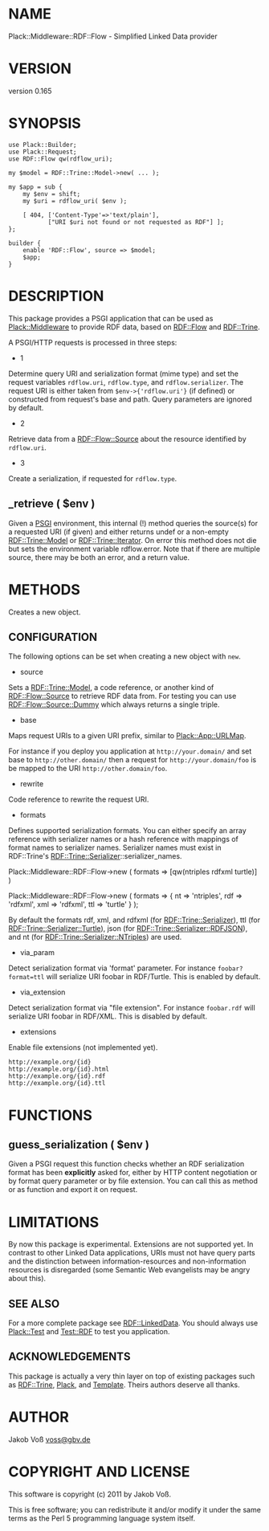 # NAME

Plack::Middleware::RDF::Flow - Simplified Linked Data provider

# VERSION

version 0.165

# SYNOPSIS

    use Plack::Builder;
    use Plack::Request;
    use RDF::Flow qw(rdflow_uri);

    my $model = RDF::Trine::Model->new( ... );

    my $app = sub {
        my $env = shift;
        my $uri = rdflow_uri( $env );

        [ 404, ['Content-Type'=>'text/plain'],
               ["URI $uri not found or not requested as RDF"] ];
    };

    builder {
        enable 'RDF::Flow', source => $model;
        $app;
    }

# DESCRIPTION

This package provides a PSGI application that can be used as
[Plack::Middleware](http://search.cpan.org/perldoc?Plack::Middleware) to provide RDF data, based on
[RDF::Flow](http://search.cpan.org/perldoc?RDF::Flow) and [RDF::Trine](http://search.cpan.org/perldoc?RDF::Trine).

A PSGI/HTTP requests is processed in three steps:

- 1

Determine query URI and serialization format (mime type) and set the request
variables `rdflow.uri`, `rdflow.type`, and `rdflow.serializer`. The request
URI is either taken from `$env->{'rdflow.uri'}` (if defined) or
constructed from request's base and path. Query parameters are ignored by
default.

- 2

Retrieve data from a [RDF::Flow::Source](http://search.cpan.org/perldoc?RDF::Flow::Source) about the resource identified by
`rdflow.uri`.

- 3

Create a serialization, if requested for `rdflow.type`.

## _retrieve ( $env )

Given a [PSGI](http://search.cpan.org/perldoc?PSGI) environment, this internal (!) method queries the source(s) for
a requested URI (if given) and either returns undef or a non-empty
[RDF::Trine::Model](http://search.cpan.org/perldoc?RDF::Trine::Model) or [RDF::Trine::Iterator](http://search.cpan.org/perldoc?RDF::Trine::Iterator). On error this method does not
die but sets the environment variable rdflow.error. Note that if there are
multiple source, there may be both an error, and a return value.

# METHODS

Creates a new object.

## CONFIGURATION

The following options can be set when creating a new object with `new`.

- source

Sets a [RDF::Trine::Model](http://search.cpan.org/perldoc?RDF::Trine::Model), a code reference, or another kind of
[RDF::Flow::Source](http://search.cpan.org/perldoc?RDF::Flow::Source) to retrieve RDF data from.  For testing you can use
[RDF::Flow::Source::Dummy](http://search.cpan.org/perldoc?RDF::Flow::Source::Dummy) which always returns a single triple.

- base

Maps request URIs to a given URI prefix, similar to [Plack::App::URLMap](http://search.cpan.org/perldoc?Plack::App::URLMap).

For instance if you deploy you application at `http://your.domain/` and set
base to `http://other.domain/` then a request for `http://your.domain/foo`
is be mapped to the URI `http://other.domain/foo`.

- rewrite

Code reference to rewrite the request URI.

- formats

Defines supported serialization formats. You can either specify an array
reference with serializer names or a hash reference with mappings of format
names to serializer names. Serializer names must exist in
RDF::Trine's [RDF::Trine::Serializer](http://search.cpan.org/perldoc?RDF::Trine::Serializer)::serializer_names.

  Plack::Middleware::RDF::Flow->new ( formats => [qw(ntriples rdfxml turtle)] )

  Plack::Middleware::RDF::Flow->new ( formats => {
      nt  => 'ntriples',
      rdf => 'rdfxml',
      xml => 'rdfxml',
      ttl => 'turtle'
  } );

By default the formats rdf, xml, and rdfxml (for [RDF::Trine::Serializer](http://search.cpan.org/perldoc?RDF::Trine::Serializer)),
ttl (for [RDF::Trine::Serializer::Turtle](http://search.cpan.org/perldoc?RDF::Trine::Serializer::Turtle)), json
(for [RDF::Trine::Serializer::RDFJSON](http://search.cpan.org/perldoc?RDF::Trine::Serializer::RDFJSON)), and nt
(for [RDF::Trine::Serializer::NTriples](http://search.cpan.org/perldoc?RDF::Trine::Serializer::NTriples)) are used.

- via_param

Detect serialization format via 'format' parameter. For instance
`foobar?format=ttl` will serialize URI foobar in RDF/Turtle.
This is enabled by default.

- via_extension

Detect serialization format via "file extension". For instance
`foobar.rdf` will serialize URI foobar in RDF/XML.
This is disabled by default.

- extensions

Enable file extensions (not implemented yet).

    http://example.org/{id}
    http://example.org/{id}.html
    http://example.org/{id}.rdf
    http://example.org/{id}.ttl

# FUNCTIONS

## guess_serialization ( $env )

Given a PSGI request this function checks whether an RDF serialization format
has been __explicitly__ asked for, either by HTTP content negotiation or by
format query parameter or by file extension. You can call this as method or
as function and export it on request.

# LIMITATIONS

By now this package is experimental. Extensions are not supported yet. In
contrast to other Linked Data applications, URIs must not have query parts and
the distinction between information-resources and non-information resources is
disregarded (some Semantic Web evangelists may be angry about this).

## SEE ALSO

For a more complete package see [RDF::LinkedData](http://search.cpan.org/perldoc?RDF::LinkedData). You should always use
[Plack::Test](http://search.cpan.org/perldoc?Plack::Test) and [Test::RDF](http://search.cpan.org/perldoc?Test::RDF) to test you application.

## ACKNOWLEDGEMENTS

This package is actually a very thin layer on top of existing packages such as
[RDF::Trine](http://search.cpan.org/perldoc?RDF::Trine), [Plack](http://search.cpan.org/perldoc?Plack), and [Template](http://search.cpan.org/perldoc?Template). Theirs authors deserve all thanks.

# AUTHOR

Jakob Voß <voss@gbv.de>

# COPYRIGHT AND LICENSE

This software is copyright (c) 2011 by Jakob Voß.

This is free software; you can redistribute it and/or modify it under
the same terms as the Perl 5 programming language system itself.